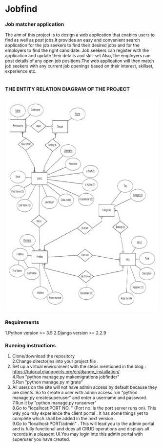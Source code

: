 # Jobfind
### Job matcher application
The aim of this project is to design a web application that enables users to find as well as post jobs.It provides an easy and convenient search application for the job seekers to find their desired jobs and for the employers to find the right candidate. Job seekers can register with the application and update their details and skill set.Also, the employers can post details of any open job positions.The web application will then match job seekers with any current job openings based on their interest, skillset, experience etc.
<br/><br/>



### THE ENTITY RELATION DIAGRAM OF THE PROJECT 

<img src="https://github.com/adityachirania/jobfind/blob/master/image.png" height = 700 width = 700>

###   Requirements 
1.Python version >= 3.5
2.Django  version >= 2.2.9

### Running instructions <br>
1. Clone/download the repository <br>
2.Change directories into your project file .<br>
3. Set up a virtual environment with the steps mentioned in the blog : <br>  https://tutorial.djangogirls.org/en/django_installation/<br>
4.Run "python manage.py makemigrations jobfinder"<br>
5.Run "python manage.py migrate"<br>
6. All users on the site will not have admin access by default because they are clients. So to create a user with admin access run "python manage.py createsuperuser" and enter a username and password.<br>
7.Run it by "python manage.py runserver"<br>
8.Go to "localhost:PORT NO. " (Port no. is the port server runs on). This way you may experience the client portal . It has some things yet to complete which shall be added in the next version.<br>
9.Go to "localhost:PORT/admin" . This will lead you to the admin portal and is fully functional and does all CRUD operations and displays all records in a pleasent UI.You may login into this admin portal with superuser you have created.<br>

